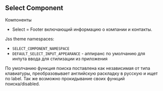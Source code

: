 ## Select Component


Компоненты
- Select = Footer включающий информацию о компании и контакты. 

Jss theme namespaces: 
- `SELECT_COMPONENT_NAMESPACE`
- `DEFAULT_SELECT_INPUT_APPEARANCE` - аппиранс по умолчанию для инпута ввода для стилизации из приложения 


По умолчанию функция поиска поставлена как независимая от типа клавиатуры, преобразовывает английскую раскладку в русскую и ищет по label. Так же возможно прокидывание своих функций поиска/disabled.